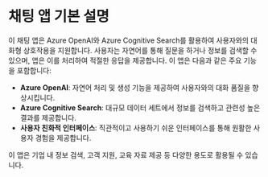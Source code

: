 # 채팅 앱 기본 설명

이 채팅 앱은 Azure OpenAI와 Azure Cognitive Search를 활용하여 사용자와의 대화형 상호작용을 지원합니다. 사용자는 자연어를 통해 질문을 하거나 정보를 검색할 수 있으며, 앱은 이를 처리하여 적절한 응답을 제공합니다. 이 앱은 다음과 같은 주요 기능을 포함합니다:

- **Azure OpenAI**: 자연어 처리 및 생성 기능을 제공하여 사용자와의 대화 품질을 향상시킵니다.
- **Azure Cognitive Search**: 대규모 데이터 세트에서 정보를 검색하고 관련성 높은 결과를 제공합니다.
- **사용자 친화적 인터페이스**: 직관적이고 사용하기 쉬운 인터페이스를 통해 원활한 사용자 경험을 제공합니다.

이 앱은 기업 내 정보 검색, 고객 지원, 교육 자료 제공 등 다양한 용도로 활용될 수 있습니다.